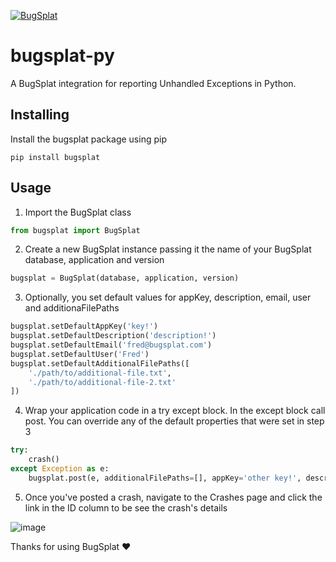 [![BugSplat](https://s3.amazonaws.com/bugsplat-public/npm/header.png)](https://www.bugsplat.com)
# bugsplat-py

A BugSplat integration for reporting Unhandled Exceptions in Python.

## Installing
Install the bugsplat package using pip
```shell
pip install bugsplat
```

## Usage
1. Import the BugSplat class
```python
from bugsplat import BugSplat
```
2. Create a new BugSplat instance passing it the name of your BugSplat database, application and version
```python
bugsplat = BugSplat(database, application, version)
```
3. Optionally, you set default values for appKey, description, email, user and additionaFilePaths
```python
bugsplat.setDefaultAppKey('key!')
bugsplat.setDefaultDescription('description!')
bugsplat.setDefaultEmail('fred@bugsplat.com')
bugsplat.setDefaultUser('Fred')
bugsplat.setDefaultAdditionalFilePaths([
    './path/to/additional-file.txt',
    './path/to/additional-file-2.txt'
])
```
4. Wrap your application code in a try except block. In the except block call post. You can override any of the default properties that were set in step 3
```python
try:
    crash()
except Exception as e:
    bugsplat.post(e, additionalFilePaths=[], appKey='other key!', description='other description!', email='barney@bugsplat.com', user='Barney')
```
5. Once you've posted a crash, navigate to the Crashes page and click the link in the ID column to be see the crash's details

![image](https://user-images.githubusercontent.com/2646053/113363245-5b993000-931e-11eb-9ee0-fc2fecf3364e.png)



Thanks for using BugSplat ❤️
